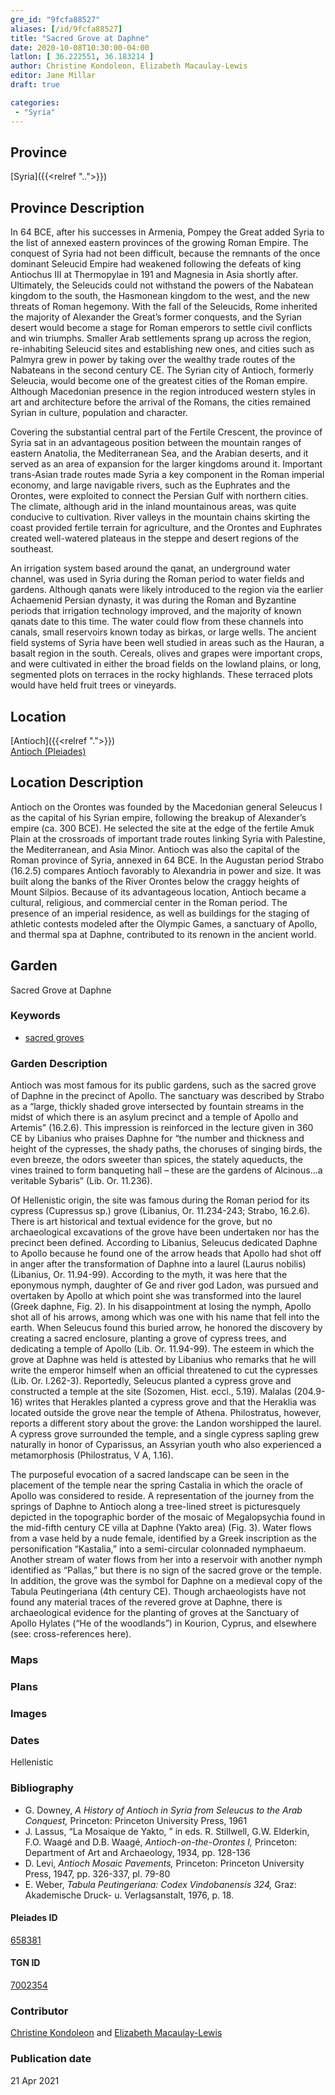 ```yaml
---
gre_id: "9fcfa88527"
aliases: [/id/9fcfa88527]
title: "Sacred Grove at Daphne"
date: 2020-10-08T10:30:00-04:00
latlon: [ 36.222551, 36.183214 ]
author: Christine Kondoleon, Elizabeth Macaulay-Lewis
editor: Jane Millar
draft: true

categories:
 - "Syria"
---
```


## Province
[Syria]({{<relref "..">}})

## Province Description
In 64 BCE, after his successes in Armenia, Pompey the Great added Syria to the list of annexed eastern provinces of the growing Roman Empire.  The conquest of Syria had not been difficult, because the remnants of the once dominant Seleucid Empire had weakened following the defeats of king Antiochus III at Thermopylae in 191 and Magnesia in Asia shortly after.  Ultimately, the Seleucids could not withstand the powers of the Nabatean kingdom to the south, the Hasmonean kingdom to the west, and the new threats of Roman hegemony.  With the fall of the Seleucids, Rome inherited the majority of Alexander the Great’s former conquests, and the Syrian desert would become a stage for Roman emperors to settle civil conflicts and win triumphs.  Smaller Arab settlements sprang up across the region, re-inhabiting Seleucid sites and establishing new ones, and cities such as Palmyra grew in power by taking over the wealthy trade routes of the Nabateans in the second century CE.  The Syrian city of Antioch, formerly Seleucia, would become one of the greatest cities of the Roman empire. Although Macedonian presence in the region introduced western styles in art and architecture before the arrival of the Romans, the cities remained Syrian in culture, population and character.  

Covering the substantial central part of the Fertile Crescent, the province of Syria sat in an advantageous position between the mountain ranges of eastern Anatolia, the Mediterranean Sea, and the Arabian deserts, and it served as an area of expansion for the larger kingdoms around it. Important trans-Asian trade routes made Syria a key component in the Roman imperial economy, and large navigable rivers, such as the Euphrates and the Orontes, were exploited to connect the Persian Gulf with northern cities.  The climate, although arid in the inland mountainous areas, was quite conducive to cultivation. River valleys in the mountain chains skirting the coast provided fertile terrain for agriculture, and the Orontes and Euphrates created well-watered plateaus in the steppe and desert regions of the southeast.  

An irrigation system based around the qanat, an underground water channel, was used in Syria during the Roman period to water fields and gardens.  Although qanats were likely introduced to the region via the earlier Achaemenid Persian dynasty, it was during the Roman and Byzantine periods that irrigation technology improved, and the majority of known qanats date to this time.  The water could flow from these channels into canals, small reservoirs known today as birkas, or large wells.  The ancient field systems of Syria have been well studied in areas such as the Hauran, a basalt region in the south.  Cereals, olives and grapes were important crops, and were cultivated in either the broad fields on the lowland plains, or long, segmented plots on terraces in the rocky highlands.  These terraced plots would have held fruit trees or vineyards.

## Location

[Antioch]({{<relref ".">}}) \
[Antioch (Pleiades)](https://pleiades.stoa.org/places/658381)

<!--### Location Description-->

## Location Description
Antioch on the Orontes was founded by the Macedonian general Seleucus I as the capital of his Syrian empire, following the breakup of Alexander’s empire (ca. 300 BCE).  He selected the site at the edge of the fertile Amuk Plain at the crossroads of important trade routes linking Syria with Palestine, the Mediterranean, and Asia Minor. Antioch was also the capital of the Roman province of Syria, annexed in 64 BCE. In the Augustan period Strabo (16.2.5) compares Antioch favorably to Alexandria in power and size. It was built along the banks of the River Orontes below the craggy heights of Mount Silpios. Because of its advantageous location, Antioch became a cultural, religious, and commercial center in the Roman period. The presence of an imperial residence, as well as buildings for the staging of athletic contests modeled after the Olympic Games, a sanctuary of Apollo, and thermal spa at Daphne, contributed to its renown in the ancient world.

<!--## Sublocation-->

<!--### Sublocation Description-->

<!-- DESCRIPTION -->

## Garden
Sacred Grove at Daphne

### Keywords
- [sacred groves](http://vocab.getty.edu/page/aat/300251876)

### Garden Description
Antioch was most famous for its public gardens, such as the sacred grove of Daphne in the precinct of Apollo.  The sanctuary was described by Strabo as a “large, thickly shaded grove intersected by fountain streams in the midst of which there is an asylum precinct and a temple of Apollo and Artemis” (16.2.6). This impression is reinforced in the lecture given in 360 CE by Libanius who praises Daphne for “the number and thickness and height of the cypresses, the shady paths, the choruses of singing birds, the even breeze, the odors sweeter than spices, the stately aqueducts, the vines trained to form banqueting hall – these are the gardens of Alcinous…a veritable Sybaris” (Lib. Or. 11.236).

Of Hellenistic origin, the site was famous during the Roman period for its cypress (Cupressus sp.) grove (Libanius, Or. 11.234-243; Strabo, 16.2.6). There is art historical and textual evidence for the grove, but no archaeological excavations of the grove have been undertaken nor has the precinct been defined.  According to Libanius, Seleucus dedicated Daphne to Apollo because he found one of the arrow heads that Apollo had shot off in anger after the transformation of Daphne into a laurel (Laurus nobilis) (Libanius, Or. 11.94-99). According to the myth, it was here that the eponymous nymph, daughter of Ge and river god Ladon, was pursued and overtaken by Apollo at which point she was transformed into the laurel (Greek daphne, Fig. 2).  In his disappointment at losing the nymph, Apollo shot all of his arrows, among which was one with his name that fell into the earth. When Seleucus found this buried arrow, he honored the discovery by creating a sacred enclosure, planting a grove of cypress trees, and dedicating a temple of Apollo (Lib. Or. 11.94-99). The esteem in which the grove at Daphne was held is attested by Libanius who remarks that he will write the emperor himself when an official threatened to cut the cypresses (Lib. Or. I.262-3). Reportedly, Seleucus planted a cypress grove and constructed a temple at the site (Sozomen, Hist. eccl., 5.19). Malalas (204.9-16) writes that Herakles planted a cypress grove and that the Heraklia was located outside the grove near the temple of Athena.   Philostratus, however, reports a different story about the grove: the Landon worshipped the laurel. A cypress grove surrounded the temple, and a single cypress sapling grew naturally in honor of Cyparissus, an Assyrian youth who also experienced a metamorphosis (Philostratus, V A, 1.16).

The purposeful evocation of a sacred landscape can be seen in the placement of the temple near the spring Castalia in which the oracle of Apollo was considered to reside. A representation of the journey from the springs of Daphne to Antioch along a tree-lined street is picturesquely depicted in the topographic border of the mosaic of Megalopsychia found in the mid-fifth century CE villa at Daphne (Yakto area) (Fig. 3).  Water flows from a vase held by a nude female, identified by a Greek inscription as the personification “Kastalia,” into a semi-circular colonnaded nymphaeum. Another stream of water flows from her into a reservoir with another nymph identified as “Pallas,” but there is no sign of the sacred grove or the temple. In addition, the grove was the symbol for Daphne on a medieval copy of the Tabula Peutingeriana (4th century CE). Though archaeologists have not found any material traces of the revered grove at Daphne, there is archaeological evidence for the planting of groves at the Sanctuary of Apollo Hylates (“He of the woodlands”) in Kourion, Cyprus, and elsewhere (see: cross-references here).

### Maps

<!--
{{< image src="FILENAME" alt="ALT_TEXT" title="CAPTION" >}}
-->

### Plans
<!--
{{< image src="FILENAME" alt="ALT_TEXT" title="CAPTION" >}}
-->

### Images

<!--
{{< image src="FILENAME" alt="ALT_TEXT" title="CAPTION" >}}
-->

### Dates
Hellenistic

### Bibliography
- G. Downey,  *A History of Antioch in Syria from Seleucus to the Arab Conquest,* Princeton: Princeton University Press, 1961
- J. Lassus, “La Mosaique de Yakto, ” in eds. R. Stillwell, G.W. Elderkin, F.O. Waagé and D.B. Waagé, *Antioch-on-the-Orontes I,* Princeton: Department of Art and Archaeology, 1934, pp. 128-136
- D. Levi, *Antioch Mosaic Pavements,* Princeton: Princeton University Press, 1947, pp. 326-337, pl. 79-80
- E. Weber,  *Tabula Peutingeriana: Codex Vindobanensis 324,* Graz: Akademische Druck- u. Verlagsanstalt, 1976, p. 18.

<!--#### Periodo ID-->

<!-- [PERIODO_ID](https://pleiades.stoa.org/places/PLEIADES_ID) -->

#### Pleiades ID

[658381](https://pleiades.stoa.org/places/658381)

#### TGN ID
[7002354](http://vocab.getty.edu/page/tgn/7002354)

### Contributor
[Christine Kondoleon](#) and [Elizabeth Macaulay-Lewis](#)

### Publication date

21 Apr 2021

<!--### Related articles-->

<!-- Links to other related articles. Leave blank for now -->